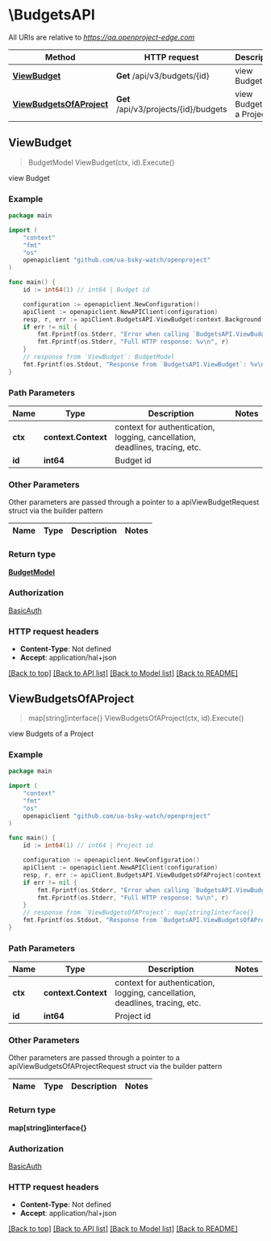 # \BudgetsAPI

All URIs are relative to *https://qa.openproject-edge.com*

Method | HTTP request | Description
------------- | ------------- | -------------
[**ViewBudget**](BudgetsAPI.md#ViewBudget) | **Get** /api/v3/budgets/{id} | view Budget
[**ViewBudgetsOfAProject**](BudgetsAPI.md#ViewBudgetsOfAProject) | **Get** /api/v3/projects/{id}/budgets | view Budgets of a Project



## ViewBudget

> BudgetModel ViewBudget(ctx, id).Execute()

view Budget



### Example

```go
package main

import (
	"context"
	"fmt"
	"os"
	openapiclient "github.com/ua-bsky-watch/openproject"
)

func main() {
	id := int64(1) // int64 | Budget id

	configuration := openapiclient.NewConfiguration()
	apiClient := openapiclient.NewAPIClient(configuration)
	resp, r, err := apiClient.BudgetsAPI.ViewBudget(context.Background(), id).Execute()
	if err != nil {
		fmt.Fprintf(os.Stderr, "Error when calling `BudgetsAPI.ViewBudget``: %v\n", err)
		fmt.Fprintf(os.Stderr, "Full HTTP response: %v\n", r)
	}
	// response from `ViewBudget`: BudgetModel
	fmt.Fprintf(os.Stdout, "Response from `BudgetsAPI.ViewBudget`: %v\n", resp)
}
```

### Path Parameters


Name | Type | Description  | Notes
------------- | ------------- | ------------- | -------------
**ctx** | **context.Context** | context for authentication, logging, cancellation, deadlines, tracing, etc.
**id** | **int64** | Budget id | 

### Other Parameters

Other parameters are passed through a pointer to a apiViewBudgetRequest struct via the builder pattern


Name | Type | Description  | Notes
------------- | ------------- | ------------- | -------------


### Return type

[**BudgetModel**](BudgetModel.md)

### Authorization

[BasicAuth](../README.md#BasicAuth)

### HTTP request headers

- **Content-Type**: Not defined
- **Accept**: application/hal+json

[[Back to top]](#) [[Back to API list]](../README.md#documentation-for-api-endpoints)
[[Back to Model list]](../README.md#documentation-for-models)
[[Back to README]](../README.md)


## ViewBudgetsOfAProject

> map[string]interface{} ViewBudgetsOfAProject(ctx, id).Execute()

view Budgets of a Project



### Example

```go
package main

import (
	"context"
	"fmt"
	"os"
	openapiclient "github.com/ua-bsky-watch/openproject"
)

func main() {
	id := int64(1) // int64 | Project id

	configuration := openapiclient.NewConfiguration()
	apiClient := openapiclient.NewAPIClient(configuration)
	resp, r, err := apiClient.BudgetsAPI.ViewBudgetsOfAProject(context.Background(), id).Execute()
	if err != nil {
		fmt.Fprintf(os.Stderr, "Error when calling `BudgetsAPI.ViewBudgetsOfAProject``: %v\n", err)
		fmt.Fprintf(os.Stderr, "Full HTTP response: %v\n", r)
	}
	// response from `ViewBudgetsOfAProject`: map[string]interface{}
	fmt.Fprintf(os.Stdout, "Response from `BudgetsAPI.ViewBudgetsOfAProject`: %v\n", resp)
}
```

### Path Parameters


Name | Type | Description  | Notes
------------- | ------------- | ------------- | -------------
**ctx** | **context.Context** | context for authentication, logging, cancellation, deadlines, tracing, etc.
**id** | **int64** | Project id | 

### Other Parameters

Other parameters are passed through a pointer to a apiViewBudgetsOfAProjectRequest struct via the builder pattern


Name | Type | Description  | Notes
------------- | ------------- | ------------- | -------------


### Return type

**map[string]interface{}**

### Authorization

[BasicAuth](../README.md#BasicAuth)

### HTTP request headers

- **Content-Type**: Not defined
- **Accept**: application/hal+json

[[Back to top]](#) [[Back to API list]](../README.md#documentation-for-api-endpoints)
[[Back to Model list]](../README.md#documentation-for-models)
[[Back to README]](../README.md)

